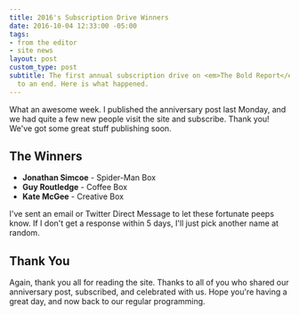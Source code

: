 ```yaml
---
title: 2016's Subscription Drive Winners
date: 2016-10-04 12:33:00 -05:00
tags:
- from the editor
- site news
layout: post
custom_type: post
subtitle: The first annual subscription drive on <em>The Bold Report</em> has come
  to an end. Here is what happened.
---
```


What an awesome week. I published the anniversary post last Monday, and we had quite a few new people visit the site and subscribe. Thank you! We've got some great stuff publishing soon.

## The Winners

- **Jonathan Simcoe** - Spider-Man Box
- **Guy Routledge** - Coffee Box
- **Kate McGee** - Creative Box

I've sent an email or Twitter Direct Message to let these fortunate peeps know. If I don't get a response within 5 days, I'll just pick another name at random.

## Thank You

Again, thank you all for reading the site. Thanks to all of you who shared our anniversary post, subscribed, and celebrated with us. Hope you're having a great day, and now back to our regular programming.
